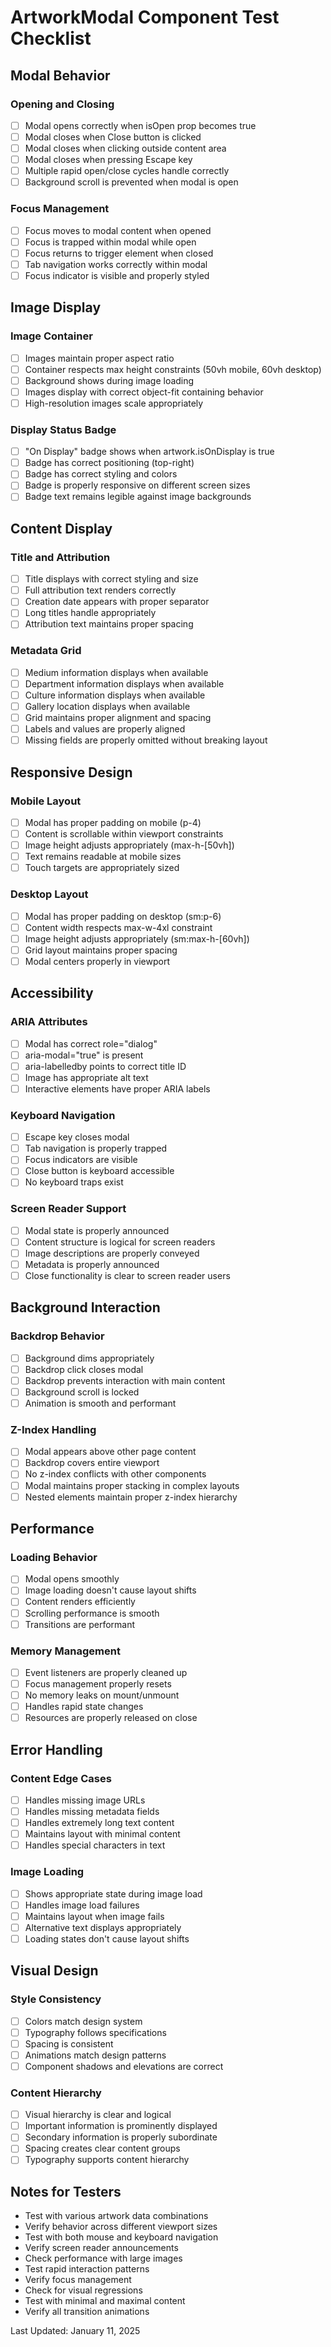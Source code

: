 # ArtworkModal Component Test Checklist

## Modal Behavior

### Opening and Closing
- [ ] Modal opens correctly when isOpen prop becomes true
- [ ] Modal closes when Close button is clicked
- [ ] Modal closes when clicking outside content area
- [ ] Modal closes when pressing Escape key
- [ ] Multiple rapid open/close cycles handle correctly
- [ ] Background scroll is prevented when modal is open

### Focus Management
- [ ] Focus moves to modal content when opened
- [ ] Focus is trapped within modal while open
- [ ] Focus returns to trigger element when closed
- [ ] Tab navigation works correctly within modal
- [ ] Focus indicator is visible and properly styled

## Image Display

### Image Container
- [ ] Images maintain proper aspect ratio
- [ ] Container respects max height constraints (50vh mobile, 60vh desktop)
- [ ] Background shows during image loading
- [ ] Images display with correct object-fit containing behavior
- [ ] High-resolution images scale appropriately

### Display Status Badge
- [ ] "On Display" badge shows when artwork.isOnDisplay is true
- [ ] Badge has correct positioning (top-right)
- [ ] Badge has correct styling and colors
- [ ] Badge is properly responsive on different screen sizes
- [ ] Badge text remains legible against image backgrounds

## Content Display

### Title and Attribution
- [ ] Title displays with correct styling and size
- [ ] Full attribution text renders correctly
- [ ] Creation date appears with proper separator
- [ ] Long titles handle appropriately
- [ ] Attribution text maintains proper spacing

### Metadata Grid
- [ ] Medium information displays when available
- [ ] Department information displays when available
- [ ] Culture information displays when available
- [ ] Gallery location displays when available
- [ ] Grid maintains proper alignment and spacing
- [ ] Labels and values are properly aligned
- [ ] Missing fields are properly omitted without breaking layout

## Responsive Design

### Mobile Layout
- [ ] Modal has proper padding on mobile (p-4)
- [ ] Content is scrollable within viewport constraints
- [ ] Image height adjusts appropriately (max-h-[50vh])
- [ ] Text remains readable at mobile sizes
- [ ] Touch targets are appropriately sized

### Desktop Layout
- [ ] Modal has proper padding on desktop (sm:p-6)
- [ ] Content width respects max-w-4xl constraint
- [ ] Image height adjusts appropriately (sm:max-h-[60vh])
- [ ] Grid layout maintains proper spacing
- [ ] Modal centers properly in viewport

## Accessibility

### ARIA Attributes
- [ ] Modal has correct role="dialog"
- [ ] aria-modal="true" is present
- [ ] aria-labelledby points to correct title ID
- [ ] Image has appropriate alt text
- [ ] Interactive elements have proper ARIA labels

### Keyboard Navigation
- [ ] Escape key closes modal
- [ ] Tab navigation is properly trapped
- [ ] Focus indicators are visible
- [ ] Close button is keyboard accessible
- [ ] No keyboard traps exist

### Screen Reader Support
- [ ] Modal state is properly announced
- [ ] Content structure is logical for screen readers
- [ ] Image descriptions are properly conveyed
- [ ] Metadata is properly announced
- [ ] Close functionality is clear to screen reader users

## Background Interaction

### Backdrop Behavior
- [ ] Background dims appropriately
- [ ] Backdrop click closes modal
- [ ] Backdrop prevents interaction with main content
- [ ] Background scroll is locked
- [ ] Animation is smooth and performant

### Z-Index Handling
- [ ] Modal appears above other page content
- [ ] Backdrop covers entire viewport
- [ ] No z-index conflicts with other components
- [ ] Modal maintains proper stacking in complex layouts
- [ ] Nested elements maintain proper z-index hierarchy

## Performance

### Loading Behavior
- [ ] Modal opens smoothly
- [ ] Image loading doesn't cause layout shifts
- [ ] Content renders efficiently
- [ ] Scrolling performance is smooth
- [ ] Transitions are performant

### Memory Management
- [ ] Event listeners are properly cleaned up
- [ ] Focus management properly resets
- [ ] No memory leaks on mount/unmount
- [ ] Handles rapid state changes
- [ ] Resources are properly released on close

## Error Handling

### Content Edge Cases
- [ ] Handles missing image URLs
- [ ] Handles missing metadata fields
- [ ] Handles extremely long text content
- [ ] Maintains layout with minimal content
- [ ] Handles special characters in text

### Image Loading
- [ ] Shows appropriate state during image load
- [ ] Handles image load failures
- [ ] Maintains layout when image fails
- [ ] Alternative text displays appropriately
- [ ] Loading states don't cause layout shifts

## Visual Design

### Style Consistency
- [ ] Colors match design system
- [ ] Typography follows specifications
- [ ] Spacing is consistent
- [ ] Animations match design patterns
- [ ] Component shadows and elevations are correct

### Content Hierarchy
- [ ] Visual hierarchy is clear and logical
- [ ] Important information is prominently displayed
- [ ] Secondary information is properly subordinate
- [ ] Spacing creates clear content groups
- [ ] Typography supports content hierarchy

## Notes for Testers
- Test with various artwork data combinations
- Verify behavior across different viewport sizes
- Test with both mouse and keyboard navigation
- Verify screen reader announcements
- Check performance with large images
- Test rapid interaction patterns
- Verify focus management
- Check for visual regressions
- Test with minimal and maximal content
- Verify all transition animations

Last Updated: January 11, 2025